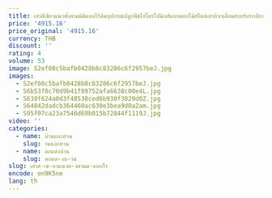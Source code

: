```yaml
---
title: เสาสีเขียวแนวตั้งสามมิติแบบไร้ดินอุปกรณ์ปลูกพืชไฮโดรโปนิกส์แบบดอกไม้สไตล์เสาห้าเหลี่ยมสำหรับระเบียง
price: '4915.16'
price_original: '4915.16'
currency: THB
discount: ''
rating: 4
volume: 53
image: S2ef08c5bafb0428b8c83286c6f2957beJ.jpg
images:
  - S2ef08c5bafb0428b8c83286c6f2957beJ.jpg
  - S6b53f8c70d9b41f89752afa6638c00e4L.jpg
  - S638f624a0d3f48538ced6b930f3820d0Z.jpg
  - S64842dadcb364460ac630e3bea9d0a2am.jpg
  - S95f07ca23a7546d69b015b72844f1119J.jpg
video: ''
categories:
  - name: บ้านและสวน
    slug: านและสวน
  - name: ตกแต่งบ้าน
    slug: ตกแต-งบ-าน
slug: เสาส-เข-ยวแนวต-งสามม-แบบไร
encode: on9K5ne
lang: th
---
```

  